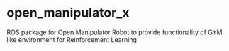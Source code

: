 # open_manipulator_x
ROS package for Open Manipulator Robot to provide functionality of GYM like environment for Reinforcement Learning
